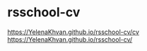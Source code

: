 
# rsschool-cv
https://YelenaKhvan.github.io/rsschool-cv/cv
https://YelenaKhvan.github.io/rsschool-cv/

